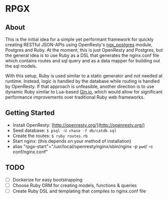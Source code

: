 RPGX
===========

## About

This is the initial idea for a simple yet performant framework for quickly creating RESTful JSON-APIs using OpenResty's [ngx_postgres](http://github.com/FRiCKLE/ngx_postgres) module, Postgres and Ruby. At the moment, this is just OpenResty and Postgres, but the general idea is to use Ruby as a DSL that generates the nginx.conf file which contains routes and sql query and as a data mapper for building out the sql models.

With this setup, Ruby is used similar to a static generator and not needed at runtime. Instead, logic is handled by the database while routing is handled by OpenResty. If that approach is unfeasible, another direction is to use dynamic Ruby similar to Lua-based [Gin.io](http://gin.io/), which would allow for significant performance improvements over traditional Ruby web frameworks.

## Getting Started

- Install OpenResty: [http://openresty.org/](http://openresty.org/)
- Seed database: `$ psql -U chase -f db/catdb.sql`
- Create the routes: `$ ruby routes.rb`
- Start nginx: (this depends on your method of installation)
- alias "rpgx-start"="/usr/local/openresty/nginx/sbin/nginx -p `pwd`/ -c conf/nginx.conf"

## TODO

- [ ] Dockerize for easy bootstrapping
- [ ] Choose Ruby ORM for creating models, functions & queries
- [ ] Create Ruby DSL and templating that compiles to nginx.conf file
